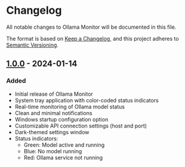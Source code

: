 # Changelog

All notable changes to Ollama Monitor will be documented in this file.

The format is based on [Keep a Changelog](https://keepachangelog.com/en/1.0.0/),
and this project adheres to [Semantic Versioning](https://semver.org/spec/v2.0.0.html).

## [1.0.0] - 2024-01-14

### Added
- Initial release of Ollama Monitor
- System tray application with color-coded status indicators
- Real-time monitoring of Ollama model status
- Clean and minimal notifications
- Windows startup configuration option
- Customizable API connection settings (host and port)
- Dark-themed settings window
- Status indicators:
  - Green: Model active and running
  - Blue: No model running
  - Red: Ollama service not running

[1.0.0]: https://github.com/ysfemreAlbyrk/ollama-monitor/releases/tag/v1.0.0
